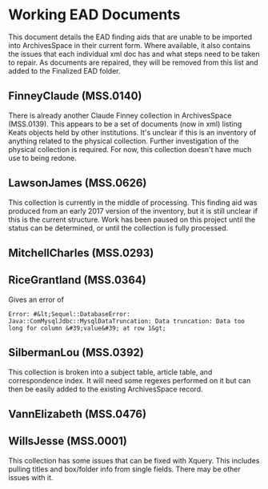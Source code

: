 # Working EAD Documents
This document details the EAD finding aids that are unable to be imported into ArchivesSpace in their current form. Where available, it also contains the issues that each individual xml doc has and what steps need to be taken to repair. As documents are repaired, they will be removed from this list and added to the Finalized EAD folder.

## FinneyClaude (MSS.0140)
There is already another Claude Finney collection in ArchivesSpace (MSS.0139). This appears to be a set of documents (now in xml) listing Keats objects held by other institutions. It's unclear if this is an inventory of anything related to the physical collection. Further investigation of the physical collection is required. For now, this collection doesn't have much use to being redone.

## LawsonJames (MSS.0626)
This collection is currently in the middle of processing. This finding aid was produced from an early 2017 version of the inventory, but it is still unclear if this is the current structure. Work has been paused on this project until the status can be determined, or until the collection is fully processed.

## MitchellCharles (MSS.0293)

## RiceGrantland (MSS.0364)
Gives an error of
```
Error: #&lt;Sequel::DatabaseError: Java::ComMysqlJdbc::MysqlDataTruncation: Data truncation: Data too long for column &#39;value&#39; at row 1&gt;
```

## SilbermanLou (MSS.0392)
This collection is broken into a subject table, article table, and correspondence index. It will need some regexes performed on it but can then be easily added to the existing ArchivesSpace record.

## VannElizabeth (MSS.0476)

## WillsJesse (MSS.0001)
This collection has some issues that can be fixed with Xquery. This includes pulling titles and box/folder info from single <unittitle> fields. There may be other issues with it.
